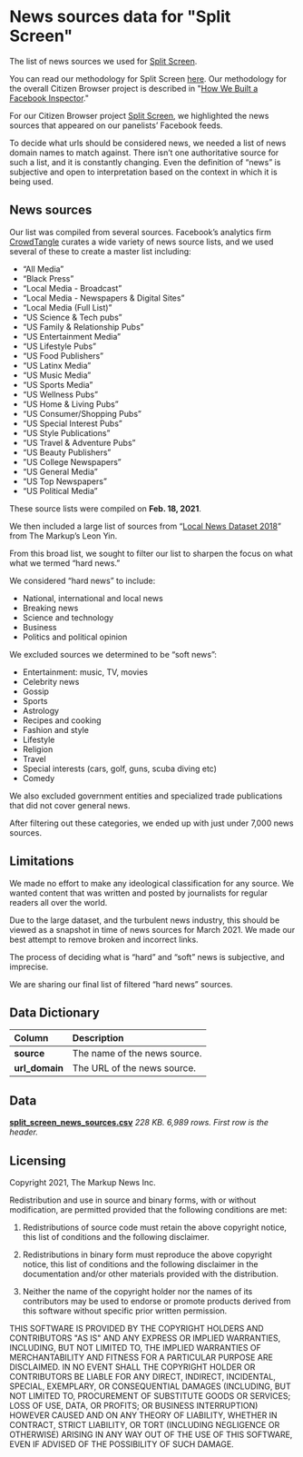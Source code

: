 # News sources data for "Split Screen"
The list of news sources we used for [Split Screen](https://themarkup.org/citizen-browser/2021/03/11/split-screen).

You can read our methodology for Split Screen [here](https://themarkup.org/citizen-browser/2021/03/11/how-we-built-a-facebook-feed-viewer). Our methodology for the overall Citizen Browser project is described in "[How We Built a Facebook Inspector](https://themarkup.org/citizen-browser/2021/01/05/how-we-built-a-facebook-inspector)."

For our Citizen Browser project [Split Screen](https://themarkup.org/citizen-browser/2021/03/11/split-screen), we highlighted the news sources that appeared on our panelists’ Facebook feeds. 

To decide what urls should be considered news, we needed a list of news domain names to match against. There isn’t one authoritative source for such a list, and it is constantly changing. Even the definition of “news” is subjective and open to interpretation based on the context in which it is being used. 

## News sources

Our list was compiled from several sources. Facebook’s analytics firm [CrowdTangle](https://www.crowdtangle.com/) curates a wide variety of news source lists, and we used several of these to create a master list including: 

- “All Media”
- “Black Press”
- “Local Media - Broadcast”
- “Local Media - Newspapers & Digital Sites”
- “Local Media (Full List)”
- “US Science & Tech pubs”
- “US Family & Relationship Pubs”
- “US Entertainment Media”
- “US Lifestyle Pubs”
- “US Food Publishers”
- “US Latinx Media”
- “US Music Media”
- “US Sports Media”
- “US Wellness Pubs”
- “US Home & Living Pubs”
- “US Consumer/Shopping Pubs”
- “US Special Interest Pubs”
- “US Style Publications”
- “US Travel & Adventure Pubs”
- “US Beauty Publishers”
- ”US College Newspapers”
- “US General Media”
- “US Top Newspapers”
- “US Political Media”

These source lists were compiled on **Feb. 18, 2021**. 

We then included a large list of sources from “[Local News Dataset 2018](https://github.com/yinleon/LocalNewsDataset)” from The Markup’s Leon Yin.

From this broad list, we sought to filter our list to sharpen the focus on what what we termed “hard news.”

We considered “hard news” to include: 
- National, international and local news
- Breaking news
- Science and technology
- Business
- Politics and political opinion 

We excluded sources we determined to be “soft news”: 
- Entertainment: music, TV, movies
- Celebrity news
- Gossip
- Sports
- Astrology
- Recipes and cooking
- Fashion and style
- Lifestyle
- Religion
- Travel
- Special interests (cars, golf, guns, scuba diving etc)
- Comedy 

We also excluded government entities and specialized trade publications that did not cover general news. 

After filtering out these categories, we ended up with just under 7,000 news sources. 

## Limitations

We made no effort to make any ideological classification for any source. We wanted content that was written and posted by journalists for regular readers all over the world. 

Due to the large dataset, and the turbulent news industry, this should be viewed as a snapshot in time of news sources for March 2021. We made our best attempt to remove broken and incorrect links. 

The process of deciding what is “hard” and “soft” news is subjective, and imprecise. 

We are sharing our final list of filtered “hard news” sources. 

## Data Dictionary

<table border="0" class="dataframe">
  <thead>
    <tr style="text-align: left;">
      <th>Column</th>
      <th>Description</th>
    </tr>
  </thead>
  <tbody>
    <tr>
      <td><strong>source</strong></td>
      <td>The name of the news source.</td>
    </tr>
    <tr>
      <td><strong>url_domain</strong></td>
      <td>The URL of the news source.</td>
    </tr>
  </tbody>
</table>
 
## Data
**[split_screen_news_sources.csv](https://raw.githubusercontent.com/the-markup/split-screen-news-sources/main/split_screen_news_sources.csv?token=AADIYQZNA4LGC5KBLZY7FOTAKKJJK)**
*228 KB. 6,989 rows. First row is the header.*


## Licensing
Copyright 2021, The Markup News Inc.

Redistribution and use in source and binary forms, with or without modification, are permitted provided that the following conditions are met:

1. Redistributions of source code must retain the above copyright notice, this list of conditions and the following disclaimer.

2. Redistributions in binary form must reproduce the above copyright notice, this list of conditions and the following disclaimer in the documentation and/or other materials provided with the distribution.

3. Neither the name of the copyright holder nor the names of its contributors may be used to endorse or promote products derived from this software without specific prior written permission.

THIS SOFTWARE IS PROVIDED BY THE COPYRIGHT HOLDERS AND CONTRIBUTORS "AS IS" AND ANY EXPRESS OR IMPLIED WARRANTIES, INCLUDING, BUT NOT LIMITED TO, THE IMPLIED WARRANTIES OF MERCHANTABILITY AND FITNESS FOR A PARTICULAR PURPOSE ARE DISCLAIMED. IN NO EVENT SHALL THE COPYRIGHT HOLDER OR CONTRIBUTORS BE LIABLE FOR ANY DIRECT, INDIRECT, INCIDENTAL, SPECIAL, EXEMPLARY, OR CONSEQUENTIAL DAMAGES (INCLUDING, BUT NOT LIMITED TO, PROCUREMENT OF SUBSTITUTE GOODS OR SERVICES; LOSS OF USE, DATA, OR PROFITS; OR BUSINESS INTERRUPTION) HOWEVER CAUSED AND ON ANY THEORY OF LIABILITY, WHETHER IN CONTRACT, STRICT LIABILITY, OR TORT (INCLUDING NEGLIGENCE OR OTHERWISE) ARISING IN ANY WAY OUT OF THE USE OF THIS SOFTWARE, EVEN IF ADVISED OF THE POSSIBILITY OF SUCH DAMAGE.